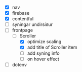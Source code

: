 - [x] nav
- [x] firebase
- [x] contentful
- [ ] syningar undirsíður
- [ ] frontpage
  - [ ] Scroller
    - [x] optimize scaling
    - [x] add title of Scroller item
    - [ ] add syning info
    - [ ] on hover effect
- [ ] dotenv
